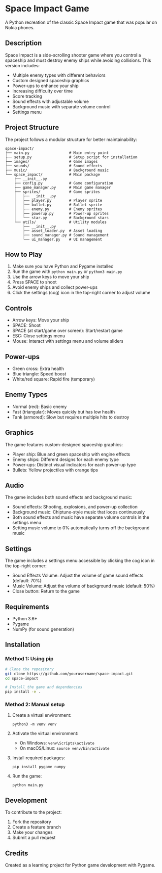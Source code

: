 # Space Impact Game

A Python recreation of the classic Space Impact game that was popular on Nokia phones.

## Description

Space Impact is a side-scrolling shooter game where you control a spaceship and must destroy enemy ships while avoiding collisions. This version includes:

- Multiple enemy types with different behaviors
- Custom designed spaceship graphics
- Power-ups to enhance your ship
- Increasing difficulty over time
- Score tracking
- Sound effects with adjustable volume
- Background music with separate volume control
- Settings menu

## Project Structure

The project follows a modular structure for better maintainability:

```
space-impact/
├── main.py                  # Main entry point
├── setup.py                 # Setup script for installation
├── images/                  # Game images
├── sounds/                  # Sound effects
├── music/                   # Background music
└── space_impact/            # Main package
    ├── __init__.py
    ├── config.py            # Game configuration
    ├── game_manager.py      # Main game manager
    ├── sprites/             # Game sprites
    │   ├── __init__.py
    │   ├── player.py        # Player sprite
    │   ├── bullet.py        # Bullet sprite
    │   ├── enemy.py         # Enemy sprites
    │   ├── powerup.py       # Power-up sprites
    │   └── star.py          # Background stars
    └── utils/               # Utility modules
        ├── __init__.py
        ├── asset_loader.py  # Asset loading
        ├── sound_manager.py # Sound management
        └── ui_manager.py    # UI management
```

## How to Play

1. Make sure you have Python and Pygame installed
2. Run the game with `python main.py` or `python3 main.py`
3. Use the arrow keys to move your ship
4. Press SPACE to shoot
5. Avoid enemy ships and collect power-ups
6. Click the settings (cog) icon in the top-right corner to adjust volume

## Controls

- Arrow keys: Move your ship
- SPACE: Shoot
- SPACE (at start/game over screen): Start/restart game
- ESC: Close settings menu
- Mouse: Interact with settings menu and volume sliders

## Power-ups

- Green cross: Extra health
- Blue triangle: Speed boost
- White/red square: Rapid fire (temporary)

## Enemy Types

- Normal (red): Basic enemy
- Fast (triangular): Moves quickly but has low health
- Tank (armored): Slow but requires multiple hits to destroy

## Graphics

The game features custom-designed spaceship graphics:
- Player ship: Blue and green spaceship with engine effects
- Enemy ships: Different designs for each enemy type
- Power-ups: Distinct visual indicators for each power-up type
- Bullets: Yellow projectiles with orange tips

## Audio

The game includes both sound effects and background music:
- Sound effects: Shooting, explosions, and power-up collection
- Background music: Chiptune-style music that loops continuously
- Both sound effects and music have separate volume controls in the settings menu
- Setting music volume to 0% automatically turns off the background music

## Settings

The game includes a settings menu accessible by clicking the cog icon in the top-right corner:
- Sound Effects Volume: Adjust the volume of game sound effects (default: 70%)
- Music Volume: Adjust the volume of background music (default: 50%)
- Close button: Return to the game

## Requirements

- Python 3.6+
- Pygame
- NumPy (for sound generation)

## Installation

### Method 1: Using pip

```bash
# Clone the repository
git clone https://github.com/yourusername/space-impact.git
cd space-impact

# Install the game and dependencies
pip install -e .
```

### Method 2: Manual setup

1. Create a virtual environment:
   ```
   python3 -m venv venv
   ```

2. Activate the virtual environment:
   - On Windows: `venv\Scripts\activate`
   - On macOS/Linux: `source venv/bin/activate`

3. Install required packages:
   ```
   pip install pygame numpy
   ```

4. Run the game:
   ```
   python main.py
   ```

## Development

To contribute to the project:

1. Fork the repository
2. Create a feature branch
3. Make your changes
4. Submit a pull request

## Credits

Created as a learning project for Python game development with Pygame.
